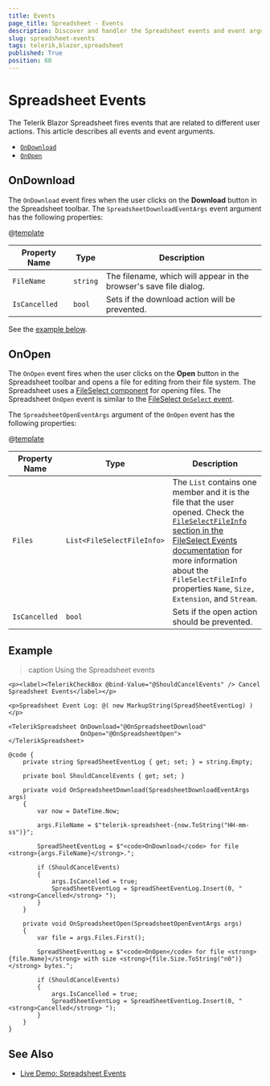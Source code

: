 ```yaml
---
title: Events
page_title: Spreadsheet - Events
description: Discover and handler the Spreadsheet events and event arguments. Find complete runnable example with all Spreadsheet events.
slug: spreadsheet-events
tags: telerik,blazor,spreadsheet
published: True
position: 60
---
```


# Spreadsheet Events

The Telerik Blazor Spreadsheet fires events that are related to different user actions. This article describes all events and event arguments.

* [`OnDownload`](#ondownload)
* [`OnOpen`](#onopen)


## OnDownload

The `OnDownload` event fires when the user clicks on the **Download** button in the Spreadsheet toolbar. The `SpreadsheetDownloadEventArgs` event argument has the following properties:

@[template](/_contentTemplates/common/parameters-table-styles.md#table-layout)

| Property Name | Type | Description |
| --- | --- | --- |
| `FileName` | `string` | The filename, which will appear in the browser's save file dialog. |
| `IsCancelled` | `bool` | Sets if the download action will be prevented. |

See the [example below](#example).


## OnOpen

The `OnOpen` event fires when the user clicks on the **Open** button in the Spreadsheet toolbar and opens a file for editing from their file system. The Spreadsheet uses a [FileSelect component](slug://fileselect-overview) for opening files. The Spreadsheet `OnOpen` event is similar to the [FileSelect `OnSelect` event](slug://fileselect-events#onselect).

The `SpreadsheetOpenEventArgs` argument of the `OnOpen` event has the following properties:

@[template](/_contentTemplates/common/parameters-table-styles.md#table-layout)

| Property Name | Type | Description |
| --- | --- | --- |
| `Files` | `List<FileSelectFileInfo>` | The `List` contains one member and it is the file that the user opened. Check the [`FileSelectFileInfo` section in the FileSelect Events documentation](slug://fileselect-events#fileselectfileinfo) for more information about the `FileSelectFileInfo` properties `Name`, `Size,` `Extension`, and `Stream`. |
| `IsCancelled` | `bool` | Sets if the open action should be prevented. |


## Example

>caption Using the Spreadsheet events

````RAZOR
<p><label><TelerikCheckBox @bind-Value="@ShouldCancelEvents" /> Cancel Spreadsheet Events</label></p>

<p>Spreadsheet Event Log: @( new MarkupString(SpreadSheetEventLog) )</p>

<TelerikSpreadsheet OnDownload="@OnSpreadsheetDownload"
                    OnOpen="@OnSpreadsheetOpen">
</TelerikSpreadsheet>

@code {
    private string SpreadSheetEventLog { get; set; } = string.Empty;

    private bool ShouldCancelEvents { get; set; }

    private void OnSpreadsheetDownload(SpreadsheetDownloadEventArgs args)
    {
        var now = DateTime.Now;

        args.FileName = $"telerik-spreadsheet-{now.ToString("HH-mm-ss")}";

        SpreadSheetEventLog = $"<code>OnDownload</code> for file <strong>{args.FileName}</strong>.";

        if (ShouldCancelEvents)
        {
            args.IsCancelled = true;
            SpreadSheetEventLog = SpreadSheetEventLog.Insert(0, "<strong>Cancelled</strong> ");
        }
    }

    private void OnSpreadsheetOpen(SpreadsheetOpenEventArgs args)
    {
        var file = args.Files.First();

        SpreadSheetEventLog = $"<code>OnOpen</code> for file <strong>{file.Name}</strong> with size <strong>{file.Size.ToString("n0")}</strong> bytes.";

        if (ShouldCancelEvents)
        {
            args.IsCancelled = true;
            SpreadSheetEventLog = SpreadSheetEventLog.Insert(0, "<strong>Cancelled</strong> ");
        }
    }
}
````


## See Also

* [Live Demo: Spreadsheet Events](https://demos.telerik.com/blazor-ui/spreadsheet/events)
